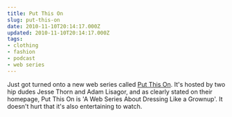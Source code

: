 ```yaml
---
title: Put This On
slug: put-this-on
date: 2010-11-10T20:14:17.000Z
updated: 2010-11-10T20:14:17.000Z
tags:
- clothing
- fashion
- podcast
- web series
---
```


Just got turned onto a new web series called <a href="http://putthison.com/" target="_blank">Put This On</a>.  It's hosted by two hip dudes Jesse Thorn and Adam Lisagor, and as clearly stated on their homepage, Put This On is 'A Web Series About Dressing Like a Grownup'.  It doesn't hurt that it's also entertaining to watch.  
